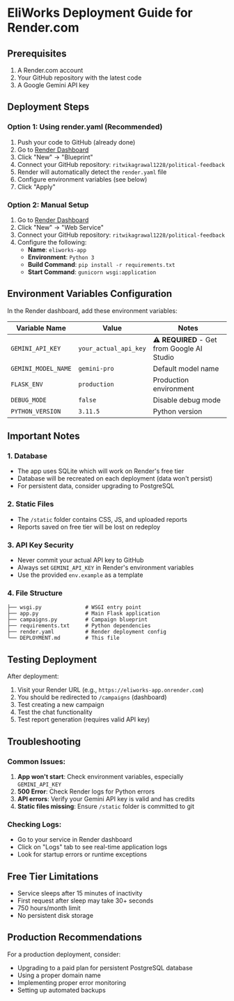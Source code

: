 # EliWorks Deployment Guide for Render.com

## Prerequisites
1. A Render.com account
2. Your GitHub repository with the latest code
3. A Google Gemini API key

## Deployment Steps

### Option 1: Using render.yaml (Recommended)
1. Push your code to GitHub (already done)
2. Go to [Render Dashboard](https://dashboard.render.com/)
3. Click "New" → "Blueprint"
4. Connect your GitHub repository: `ritwikagrawal1228/political-feedback`
5. Render will automatically detect the `render.yaml` file
6. Configure environment variables (see below)
7. Click "Apply"

### Option 2: Manual Setup
1. Go to [Render Dashboard](https://dashboard.render.com/)
2. Click "New" → "Web Service"
3. Connect your GitHub repository: `ritwikagrawal1228/political-feedback`
4. Configure the following:
   - **Name**: `eliworks-app`
   - **Environment**: `Python 3`
   - **Build Command**: `pip install -r requirements.txt`
   - **Start Command**: `gunicorn wsgi:application`

## Environment Variables Configuration

In the Render dashboard, add these environment variables:

| Variable Name | Value | Notes |
|---------------|-------|-------|
| `GEMINI_API_KEY` | `your_actual_api_key` | ⚠️ **REQUIRED** - Get from Google AI Studio |
| `GEMINI_MODEL_NAME` | `gemini-pro` | Default model name |
| `FLASK_ENV` | `production` | Production environment |
| `DEBUG_MODE` | `false` | Disable debug mode |
| `PYTHON_VERSION` | `3.11.5` | Python version |

## Important Notes

### 1. Database
- The app uses SQLite which will work on Render's free tier
- Database will be recreated on each deployment (data won't persist)
- For persistent data, consider upgrading to PostgreSQL

### 2. Static Files
- The `/static` folder contains CSS, JS, and uploaded reports
- Reports saved on free tier will be lost on redeploy

### 3. API Key Security
- Never commit your actual API key to GitHub
- Always set `GEMINI_API_KEY` in Render's environment variables
- Use the provided `env.example` as a template

### 4. File Structure
```
├── wsgi.py              # WSGI entry point
├── app.py               # Main Flask application
├── campaigns.py         # Campaign blueprint
├── requirements.txt     # Python dependencies
├── render.yaml          # Render deployment config
└── DEPLOYMENT.md        # This file
```

## Testing Deployment

After deployment:
1. Visit your Render URL (e.g., `https://eliworks-app.onrender.com`)
2. You should be redirected to `/campaigns` (dashboard)
3. Test creating a new campaign
4. Test the chat functionality
5. Test report generation (requires valid API key)

## Troubleshooting

### Common Issues:
1. **App won't start**: Check environment variables, especially `GEMINI_API_KEY`
2. **500 Error**: Check Render logs for Python errors
3. **API errors**: Verify your Gemini API key is valid and has credits
4. **Static files missing**: Ensure `/static` folder is committed to git

### Checking Logs:
- Go to your service in Render dashboard
- Click on "Logs" tab to see real-time application logs
- Look for startup errors or runtime exceptions

## Free Tier Limitations
- Service sleeps after 15 minutes of inactivity
- First request after sleep may take 30+ seconds
- 750 hours/month limit
- No persistent disk storage

## Production Recommendations
For a production deployment, consider:
- Upgrading to a paid plan for persistent PostgreSQL database
- Using a proper domain name
- Implementing proper error monitoring
- Setting up automated backups 